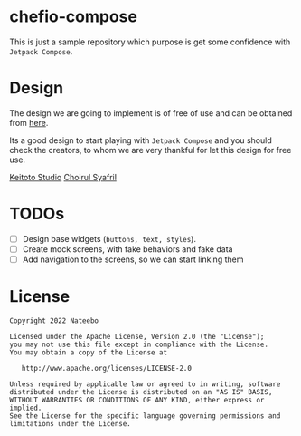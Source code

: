 # chefio-compose

This is just a sample repository which purpose is get some confidence with `Jetpack Compose`.

# Design

The design we are going to implement is of free of use and can be obtained from [here](https://keitotoo.gumroad.com/l/MAeeW/).

Its a good design to start playing with `Jetpack Compose` and you should check the creators, to whom we are very thankful for let this design for free use.

[Keitoto Studio](https://keitotoo.gumroad.com/)
[Choirul Syafril](https://dribbble.com/choirulsyafril)

# TODOs

- [ ] Design base widgets (`buttons, text, styles`).
- [ ] Create mock screens, with fake behaviors and fake data
- [ ] Add navigation to the screens, so we can start linking them

# License

    Copyright 2022 Nateebo

    Licensed under the Apache License, Version 2.0 (the "License");
    you may not use this file except in compliance with the License.
    You may obtain a copy of the License at

       http://www.apache.org/licenses/LICENSE-2.0

    Unless required by applicable law or agreed to in writing, software
    distributed under the License is distributed on an "AS IS" BASIS,
    WITHOUT WARRANTIES OR CONDITIONS OF ANY KIND, either express or implied.
    See the License for the specific language governing permissions and
    limitations under the License.